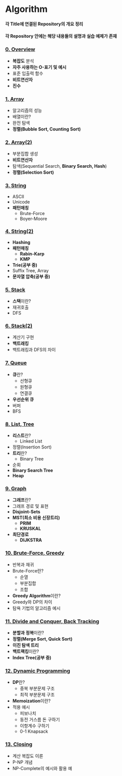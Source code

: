 # Algorithm

#### 각 Title에 연결된 Repository의 개요 정리
#### 각 Repository 안에는 해당 내용들의 설명과 실습 예제가 존재

### [0. Overview](https://github.com/KimUJin3359/Algorithm_Overview)
- **복잡도** 분석
- **자주 사용하는 O-표기 및 예시**
- 표준 입출력 함수
- **비트연산자**
- **진수**

### [1. Array](https://github.com/KimUJin3359/Algorithm_Array)
- 알고리즘의 성능
- 배열이란?
- 완전 탐색
- **정렬(Bubble Sort, Counting Sort)**

### [2. Array(2)](https://github.com/KimUJin3359/Algorithm_Array-2-)
- 부분집합 생성
- **비트연산자**
- 탐색(Sequential Search, **Binary Search, Hash**)
- **정렬(Selection Sort)**

### [3. String](https://github.com/KimUJin3359/Algorithm_String)
- ASCII
- Unicode
- **패턴매칭**
  - Brute-Force
  - Boyer-Moore

### [4. String(2)](https://github.com/KimUJin3359/Algorithm_Hash_String-2-)
- **Hashing**
- **패턴매칭**
  - **Rabin-Karp**
  - **KMP**
- **Trie(공부 중)**
- Suffix Tree, Array
- **문자열 압축(공부 중)**

### [5. Stack](https://github.com/KimUJin3359/Algorithm_Stack)
- **스택**이란?
- 재귀호출
- DFS

### [6. Stack(2)](https://github.com/KimUJin3359/Algorithm_Stack-2-)
- 계산기 구현
- **백트래킹**
- 백트래킹과 DFS의 차이

### [7. Queue](https://github.com/KimUJin3359/Algorithm_Queue)
- **큐**란?
  - 선형큐
  - 원형큐
  - 연결큐
- **우선순위 큐**
- 버퍼
- BFS

### [8. List, Tree](https://github.com/KimUJin3359/Algorithm_List-Tree)
- **리스트**란?
  - Linked List
- 정렬(Insertion Sort)
- **트리**란?
  - Binary Tree
- 순회
- **Binary Search Tree**
- **Heap**

### [9. Graph](https://github.com/KimUJin3359/Algorithm_Graph)
- **그래프**란?
- 그래프 경로 및 표현
- **Disjoint-Sets**
- **MST(최소 비용 신장트리)**
  - **PRIM** 
  - **KRUSKAL**
- **최단경로**
  - **DIJKSTRA**

### [10. Brute-Force, Greedy](https://github.com/KimUJin3359/Algorithm_BruteForce-Greedy)
- 반복과 재귀
- Brute-Force란?
  - 순열
  - 부분집합
  - 조합
- **Greedy Algorithm**이란?
- Greedy와 DP의 차이
- 탐욕 기법의 알고리즘 예시

### [11. Divide and Conquer, Back Tracking](https://github.com/KimUJin3359/Algorithm_Div_and_Con_Back_Tracking)
- **분할과 정복**이란?
- **정렬(Merge Sort, Quick Sort)**
- **이진 탐색 트리**
- **백트랙킹**이란?
- **Index Tree(공부 중)**

### [12. Dynamic Programming](https://github.com/KimUJin3359/Algorithm_DP)
- **DP**란?
  - 중복 부분문제 구조
  - 최적 부분문제 구조
- **Memoization**이란?
- 적용 예시
  - 피보나치
  - 동전 거스름 돈 구하기
  - 이항계수 구하기
  - 0-1 Knapsack

### [13. Closing](https://github.com/KimUJin3359/Algorithm_Closing/blob/master/README.md)
- 계산 복잡도 이론
- P-NP 개념
- NP-Complete의 예시와 활용 예
